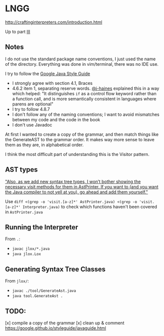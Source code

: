 # LNGG
http://craftinginterpreters.com/introduction.html

Up to part [III](http://craftinginterpreters.com/a-bytecode-virtual-machine.html)

## Notes
I do not use the standard package name conventions, I just used the name of the directory. Everything was done in
vim/terminal, there was no IDE use.

I try to follow the [Google Java Style Guide](https://google.github.io/styleguide/javaguide.html)
- I strongly agree with section 4.1, Braces
- 4.6.2 item 1, separating reserve words. [@j-haines](https://github.com/j-haines) explained this in
a way which helped: "It distinguishes `if` as a control flow keyword rather than a function call, and
is more semantically consistent in languages where parens are optional"
- I try to follow 4.8.7
- I don't follow any of the naming conventions; I want to avoid mismatches between my code and the
code in the book
- I don't use Javadoc

At first I wanted to create a copy of the grammar, and then match things like the GenerateAST to the
grammar order. It makes way more sense to leave them as they are, in alphabetical order.

I think the most difficult part of understanding this is the Visitor pattern.

## AST types
["Also, as we add new syntax tree types, I won’t bother showing the necessary visit methods for them in AstPrinter. If you want to (and you want the Java compiler to not yell at you), go ahead and add them yourself."](https://github.com/munificent/craftinginterpreters/blob/master/java/com/craftinginterpreters/lox/AstPrinter.java)

Use `diff <(grep -o 'visit.[a-z]*' AstPrinter.java) <(grep -o 'visit.[a-z]*' Interpreter.java)` to check which functions haven't been covered in `AstPrinter.java`

## Running the Interpreter
From `.`:
- `javac jlox/*.java`
- `java jlox.Lox`

## Generating Syntax Tree Classes
From `jlox/`:
- `javac ./tool/GenerateAst.java`
- `java tool.GenerateAst .`

## TODO:
[x] compile a copy of the grammar
[x] clean up & comment https://google.github.io/styleguide/javaguide.html
